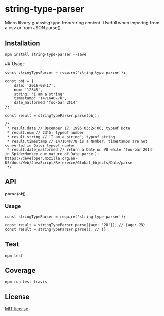 # string-type-parser

Micro library guessing type from string content. Usefull when importng from a csv or from JSON.parse().

## Installation

```
npm install string-type-parser --save
```

## Usage

```
const stringTypeParser = require('string-type-parser');

const obj = {
    date: '2016-08-17',
    num: '12345',  
    string: 'I am a string'
    timestamp: '1471640778',
    date_malformed 'foo-bar 2014'
};

const result = stringTypeParser.parse(obj);

/*
 * result.date // December 17, 1995 03:24:00; typeof Ddte
 * result.num // 2345; typeof number
 * result.string // 'I am a string'; typeof string
 * result.timestamp // 1471640778 is a Number, timestamps are not converted in Date; typeof number
 * result.date_malformed // return a Date on V8 while 'foo-bar 2014' in SpiderMonkey due nature of Date.parse(): https://developer.mozilla.org/en-US/docs/Web/JavaScript/Reference/Global_Objects/Date/parse
 */

```

## API

parse(obj)

### Usage

```
const stringTypeParser = require('string-type-parser');

const result = stringTypeParser.parse({age: '28'}); // {age: 28}
const result = stringTypeParser.parse(); // {}

```

## Test

```
npm test
```

## Coverage

```
npm run test-travis
```

## License

[MIT license](LICENSE)